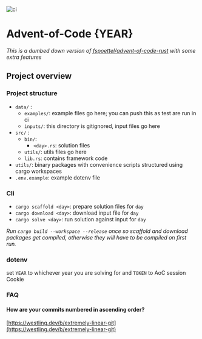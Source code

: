 ![ci](https://github.com/janezicmatej/aoc-template/actions/workflows/ci.yml/badge.svg)
# Advent-of-Code {YEAR}
*This is a dumbed down version of [fspoettel/advent-of-code-rust](https://github.com/fspoettel/advent-of-code-rust) with some extra features*

## Project overview

### Project structure
- `data/` :
    - `examples/`: example files go here; you can push this as test are run in ci
    - `inputs/`: this directory is gitignored, input files go here
- `src/` :
    - `bin/`:
        - `<day>.rs`: solution files 
    - `utils/`: utils files go here
    - `lib.rs`: contains framework code
- `utils/`: binary packages with convenience scripts structured using cargo workspaces
- `.env.example`: example dotenv file

### Cli
- `cargo scaffold <day>`: prepare solution files for `day`
- `cargo download <day>`: download input file for `day`
- `cargo solve <day>`: run solution against input for `day`

*Run `cargo build --workspace --release` once so scaffold and download packages get compiled, otherwise they will have to be compiled on first run.*

### dotenv

set `YEAR` to whichever year you are solving for and `TOKEN` to AoC session Cookie

### FAQ

#### How are your commits numbered in ascending order?
[https://westling.dev/b/extremely-linear-git](https://westling.dev/b/extremely-linear-git)
